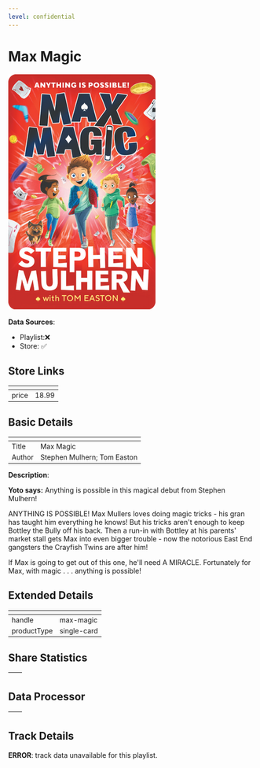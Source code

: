 ```yaml
---
level: confidential
---
```

# Max Magic

![card_[ie0YX].png](../../img/cards/card_[ie0YX].png)

**Data Sources**: 

- Playlist:❌
- Store: ✅


## Store Links

| <!-- --> | <!-- --> |
| - | - |
| price | 18.99 |


## Basic Details

| <!-- --> | <!-- --> |
| - | - |
| Title | Max Magic |
| Author | Stephen Mulhern; Tom Easton |

**Description**:

**Yoto says:** Anything is possible in this magical debut from Stephen Mulhern!

ANYTHING IS POSSIBLE! Max Mullers loves doing magic tricks - his gran has taught him everything he knows! But his tricks aren't enough to keep Bottley the Bully off his back. Then a run-in with Bottley at his parents' market stall gets Max into even bigger trouble - now the notorious East End gangsters the Crayfish Twins are after him!

If Max is going to get out of this one, he'll need A MIRACLE. Fortunately for Max, with magic . . . anything is possible!


## Extended Details

| <!-- --> | <!-- --> |
| - | - |
| handle | max-magic |
| productType | single-card |


## Share Statistics

| <!-- --> | <!-- --> |
| - | - |


## Data Processor

| <!-- --> | <!-- --> |
| - | - |


## Track Details

**ERROR**: track data unavailable for this playlist.
